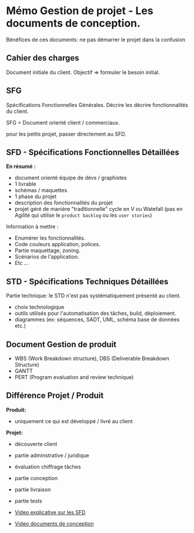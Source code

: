 # Mémo Gestion de projet - Les documents de conception.

Bénéfices de ces documents: ne pas démarrer le projet dans la confusion

## Cahier des charges 
Document initiale du client. Objectif => formuler le besoin initial.

## SFG

Spécifications Fonctionnelles Générales.
Décrire les décrire fonctionnalités du client.

SFG = Document orienté client / commerciaux.

pour les petits projet, passer directement au SFD.

## SFD - Spécifications Fonctionnelles Détaillées 

**En résumé :**
- document orienté équipe de dévs / graphistes
- 1 livrable
- schémas / maquettes
- 1 phase du projet
- description des fonctionnalités du projet
- projet géré de manière "traditionnelle" cycle en V ou Watefall (pas en Agilité qui utilise le `product backlog` ou les `user stories`)

Information à mettre : 
- Enumérer les fonctionnalités.
- Code couleurs application, polices.
- Partie maquettage, zoning.
- Scénarios de l'application.
- Etc ...

## STD - Spécifications Techniques Détaillées 

Partie technique: le STD n'est pas systématiquement présenté au client. 
- choix technologique
- outils utilisés pour l'automatisation des tâches, build, déploiement.
- diagrammes (ex: séquences, SADT, UML, schéma base de données etc.)

## Document Gestion de produit 

- WBS (Work Breakdown structure), DBS (Deliverable Breakdown Structure)
- GANTT
- PERT (Program evaluation and review technique)
  
## Différence Projet / Produit 

**Produit:**
* uniquement ce qui est développé / livré au client

**Projet:**
* découverte client
* partie adminstrative / juridique
* évaluation chiffrage tâches
* partie conception
* partie livraison
* partie tests

* [Video explicative sur les SFD](https://www.youtube.com/watch?v=aWPM-JGR0qI&ab_channel=BestOfBusinessAnalyst)
* [Video documents de conception](https://youtu.be/YpTFkXNzkcU) 
